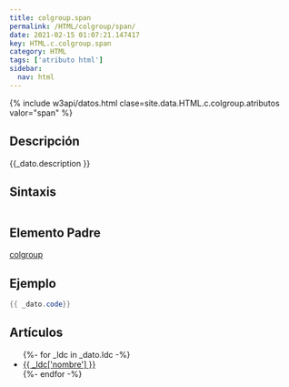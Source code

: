 ```yaml
---
title: colgroup.span
permalink: /HTML/colgroup/span/
date: 2021-02-15 01:07:21.147417
key: HTML.c.colgroup.span
category: HTML
tags: ['atributo html']
sidebar: 
  nav: html
---
```


{% include w3api/datos.html clase=site.data.HTML.c.colgroup.atributos valor="span" %}

## Descripción
{{_dato.description }}

## Sintaxis
~~~html
~~~

## Elemento Padre
[colgroup](/HTML/colgroup/)

## Ejemplo
~~~java
{{ _dato.code}}
~~~

## Artículos
<ul>
{%- for _ldc in _dato.ldc -%}
   <li>
       <a href="{{_ldc['url'] }}">{{ _ldc['nombre'] }}</a>
   </li>
{%- endfor -%}
</ul>
